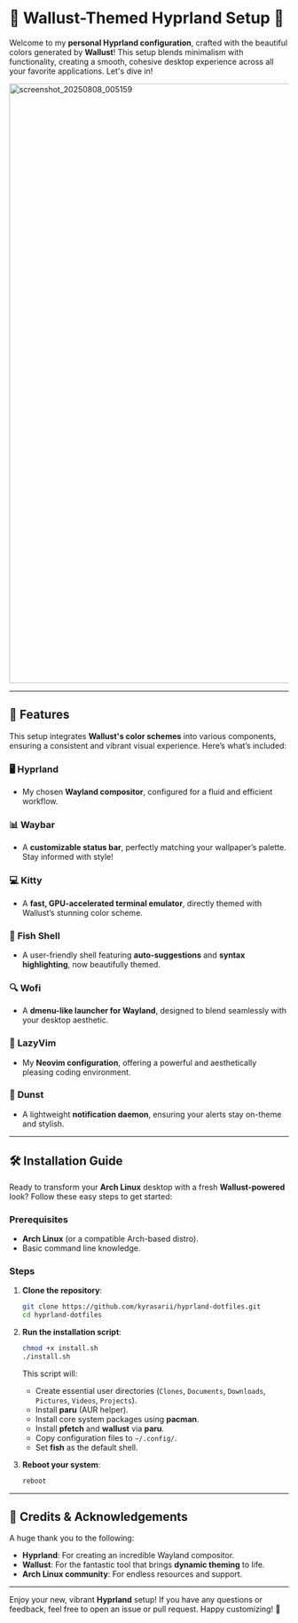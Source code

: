 # 🌟 **Wallust-Themed Hyprland Setup** 🌟

Welcome to my **personal Hyprland configuration**, crafted with the beautiful colors generated by **Wallust**! This setup blends minimalism with functionality, creating a smooth, cohesive desktop experience across all your favorite applications. Let's dive in!

<img width="1920" height="1080" alt="screenshot_20250808_005159" src="https://github.com/user-attachments/assets/b5a024a7-4105-495b-bee0-a26190c3e549" />

---

## 🚀 **Features**

This setup integrates **Wallust's color schemes** into various components, ensuring a consistent and vibrant visual experience. Here’s what’s included:

### 🖥️ **Hyprland**  
- My chosen **Wayland compositor**, configured for a fluid and efficient workflow.

### 📊 **Waybar**  
- A **customizable status bar**, perfectly matching your wallpaper’s palette. Stay informed with style!

### 💻 **Kitty**  
- A **fast, GPU-accelerated terminal emulator**, directly themed with Wallust’s stunning color scheme.

### 🐠 **Fish Shell**  
- A user-friendly shell featuring **auto-suggestions** and **syntax highlighting**, now beautifully themed.

### 🔍 **Wofi**  
- A **dmenu-like launcher for Wayland**, designed to blend seamlessly with your desktop aesthetic.

### 📝 **LazyVim**  
- My **Neovim configuration**, offering a powerful and aesthetically pleasing coding environment.

### 🔔 **Dunst**  
- A lightweight **notification daemon**, ensuring your alerts stay on-theme and stylish.

---

## 🛠️ **Installation Guide**

Ready to transform your **Arch Linux** desktop with a fresh **Wallust-powered** look? Follow these easy steps to get started:

### Prerequisites
- **Arch Linux** (or a compatible Arch-based distro).
- Basic command line knowledge.

### Steps

1. **Clone the repository**:

    ```bash
    git clone https://github.com/kyrasarii/hyprland-dotfiles.git
    cd hyprland-dotfiles
    ```

    
2. **Run the installation script**:

    ```bash
    chmod +x install.sh
    ./install.sh
    ```

   This script will:

   - Create essential user directories (`Clones`, `Documents`, `Downloads`, `Pictures`, `Videos`, `Projects`).
   - Install **paru** (AUR helper).
   - Install core system packages using **pacman**.
   - Install **pfetch** and **wallust** via **paru**.
   - Copy configuration files to `~/.config/`.
   - Set **fish** as the default shell.

3. **Reboot your system**:

    ```bash
    reboot
    ```

---

## 🙏 **Credits & Acknowledgements**

A huge thank you to the following:

- **Hyprland**: For creating an incredible Wayland compositor.  
- **Wallust**: For the fantastic tool that brings **dynamic theming** to life.  
- **Arch Linux community**: For endless resources and support.

---

Enjoy your new, vibrant **Hyprland** setup! If you have any questions or feedback, feel free to open an issue or pull request. Happy customizing! 💖
